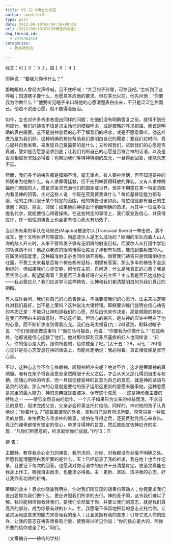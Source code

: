 ```yaml
---
title: 09.12.9祷告的肯定
author: sweditor3
type: post
date: 2012-09-10T08:04:20+00:00
url: /2012/09/10/09129祷告的肯定/
dsq_thread_id:
  - 2476483454
categories:
  - 教会祷告会

---
```

经文：可１０：５１，路１８：４１
  
耶稣说：“要我为你作什么？”
  
那瞎眼的人曾经大声呼喊，且不住呼喊：“大卫的子孙哪，可怜我吧。”主听到了这呼喊；知道瞎子要什么，也愿意答应他的要求。但在答允以前，他先问他：“你要我为你做什么？”他要听见瞎子亲口将他的心愿清楚表白出来，不只是泛泛乞怜而已。他若不说出心愿，就不能得着医治。
  
如今，主也对许多祈求者提出同样的问题；在他们没有明确答复之前，就得不到任何应允。我们的祷告不该是求主怜悯的模糊呼求，或是概略的呼求祝福，而该是明确的表白需要。这不是说神慈爱的心不了解我们的呼求，或是不愿意垂听。他这样做乃是为我们好。这种明确的祷告帮助我们更明白自己的需要；要我们花时间、费心思并自我省察，来发现自己最需要的是什么；又检视我们，试验我们的心愿是否真诚，譬如是否愿意坚求到底；让我们判断自己的心愿是否符合神的话语，以及是否真相信祈求就必得着；也帮助我们等待神特别的应允，一旦得到回答，便能永志不忘。
  
然而，我们多半的祷告都是模糊不清，毫无重点。有人要神怜悯，但不知道要神的怜悯来为他做什么。有人求罪得拯救，但不先列举要得释放的罪名。又有人求神赐福他们周围的人，或是求圣灵充满他们的国家或世界，但并不期望在某一特定范围内看见神的回答。主对这些人说：你现在究竟要我做什么？每位基督徒能力都有限，他的工作只限于某个特定的范围，他的祷告也该如此。每位信徒都有自己的生活圈：家庭、朋友、邻居；如果他向神提出个别而明确的恳求，为其中一位或多位提名代求，就能使信心得着操练。在这些特定的事情上，我们既宣告信心，并获得应许，在一般性的祷告上也会更有信心而大有功效了。
  
当训练有素的军队在马如巴(Majuba)被波尔人(Transvaal Boers)一举击败，溃不成军，整个文明世界何等震惊。到底波尔人是怎么成功的？欧洲的军队向着人山人海的敌人开火时，从来不管每发子弹有无明确的射击目标。而波尔人从打猎中学到的功课则不同：他那双老练的眼睛懂得让每发子弹都有功效，能找到要射击的人。在属灵的国度里，这种瞄准射击必也同样旗开得胜。倘若我们祷告只是倾箱倒柜地吐露，不费工夫来看是否每个祷告都有目标，期望有答案，那么多半的祷告不会达到标的。但如果我们心灵安静，俯伏在主前，自问道：什么是我真正的心愿？我是否凭信心求，盼望能得着？我是否已准备好将它交托主怀？主与我是否已达成协定 ——我必蒙应允？我们应该学习这样祷告，让神和我们都清楚明白何为我们真正的期盼。
  
有人或许会问，我们将自己的心愿告诉主，不强要按我们的心愿行，让主来决定哪样对我们最好，岂不是上策吗？这种说法大错特错。耶稣要训练门徒明白信心祷告的本质正是：不能只让神知道我们的心愿，然后由他来作决定。那是顺服的祷告，在我们不明白主的旨意时，不妨这样做。但信心的祷告，是从神的应许中明白了他的心意，而不断祈求直到得着应允。我们在马太福音(九：28)读到，耶稣对瞎子说：“你们信我能做这事吗？”而在马可福音，他说：“你要我为你做什么？”在这两处，他都说是信心拯救了他们。他对那位叙利亚非尼基族的妇人也同样说：“妇人，你的信心是大的，照你所要的，给你成全了吧。”(太十五：28，可七：26)信心无非是将心志安息在神的话语上，而能肯定地说：我必得着。真正相信便是坚守心志。
  
不过，这种心志会不会与依赖神、顺服神相冲突呢？绝对不会；这才是荣耀神的真顺服。唯有在孩子将自我意志全然降服于天父之后，才会从天父那儿得到自由与权柄，能随心所欲的祈求。而一旦信徒接受神的旨意为自己的意愿，就是神的话语与圣灵的晓谕，那么神的心意就是要他的孩子运用这更新的意愿来服事他。这种意愿是灵里的最大能力，神的恩典就是要洁净、保守这个意愿 ——这是神形像主要的特性之一 ——使它全然自由的运作。一个儿子如果只为父亲的权益而活，不求自己的意思，但求完成父志，父亲必会将事业托付给他。同样的，神对他的孩子认真地说：“你要什么？”披戴着谦卑的外表，宣称自己没有所求所要，常常只是一种属灵的怠惰，害怕费劲去寻求神的旨意，或怕在寻得之后，还要费劲凭信心来宣告。真正的谦卑都带有坚定的信心，单求寻得神的旨意，然后放胆宣告神应许的实现：“凡你们所愿意的，祈求就给你们成就。”(约15：7)
  
祷 告：
  
主耶稣，教导我全心全力的祷告，我所求的，对你、对我都没有丝毫不明确之处。但愿我能清楚明白我所要的是什么，天上已经记录了我的祈求，我在地上也当作记录，且要记下每次的回答。也愿我对你话语中的应许十分清楚肯定，使圣灵真能在我身上作工，赐我自由而求，也能求必得着。主！更新、坚固、洁净我的心志，好让我作有功效的祈祷。
  
荣耀的救主！恳求你晓谕我明白，你对我们所显现的谦卑何等动人；你竟要求我们说出要你为我们做什么，更应许照我们所求的去行。神的圣子啊，这令我们难以了解。我只能相信你救赎我们，要我们全然属于你，并要让我们的意志，就是我们最高贵的部分，成为你最有效的仆人。主，我愿毫不保留地把我的意志交托给你，让圣灵运用这意志的能力来管理我的全人；让圣灵拥有我的意志；引导它进入你的应许，让我的意志在祷告里极有力量，使我得以听见你说：“你的信心是大的，照你所要的给你成全了吧。”阿们。

（文章摘自——祷告的学校）